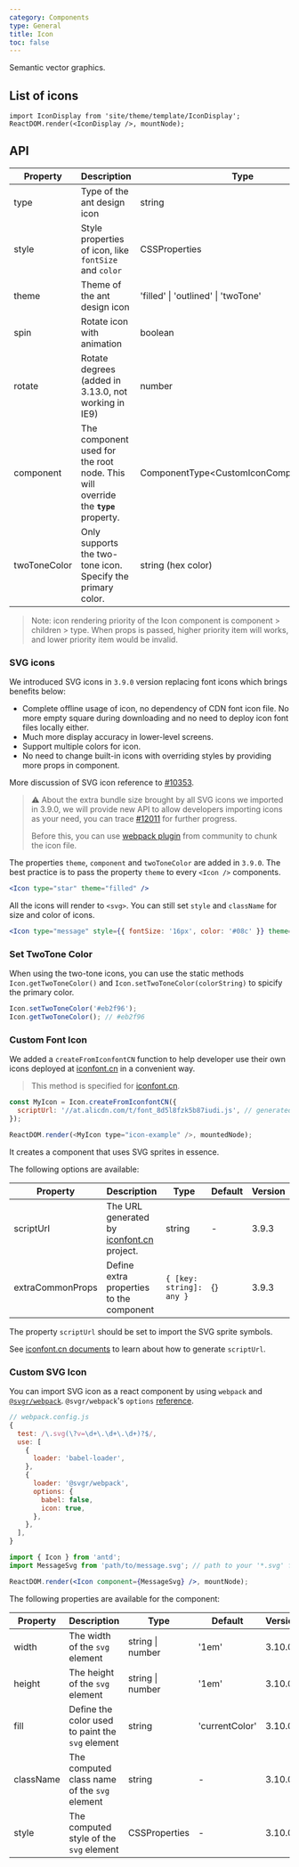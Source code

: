 ```yaml
---
category: Components
type: General
title: Icon
toc: false
---
```


Semantic vector graphics.

## List of icons

```__react
import IconDisplay from 'site/theme/template/IconDisplay';
ReactDOM.render(<IconDisplay />, mountNode);
```

## API

| Property | Description | Type | Default | Version |
| --- | --- | --- | --- | --- |
| type | Type of the ant design icon | string | - |  |
| style | Style properties of icon, like `fontSize` and `color` | CSSProperties | - |  |
| theme | Theme of the ant design icon | 'filled' \| 'outlined' \| 'twoTone' | 'outlined' | 3.9.0 |
| spin | Rotate icon with animation | boolean | false |  |
| rotate | Rotate degrees (added in 3.13.0, not working in IE9) | number | - | 3.13.0 |
| component | The component used for the root node. This will override the **`type`** property. | ComponentType<CustomIconComponentProps\> | - | 3.9.0 |
| twoToneColor | Only supports the two-tone icon. Specify the primary color. | string (hex color) | - | 3.9.0 |

> Note: icon rendering priority of the Icon component is component > children > type. When props is passed, higher priority item will works, and lower priority item would be invalid.

### SVG icons

We introduced SVG icons in `3.9.0` version replacing font icons which brings benefits below:

- Complete offline usage of icon, no dependency of CDN font icon file. No more empty square during downloading and no need to deploy icon font files locally either.
- Much more display accuracy in lower-level screens.
- Support multiple colors for icon.
- No need to change built-in icons with overriding styles by providing more props in component.

More discussion of SVG icon reference to [#10353](https://github.com/ant-design/ant-design/issues/10353).

> ⚠️ About the extra bundle size brought by all SVG icons we imported in 3.9.0, we will provide new API to allow developers importing icons as your need, you can trace [#12011](https://github.com/ant-design/ant-design/issues/12011) for further progress.
>
> Before this, you can use [webpack plugin](https://github.com/Beven91/webpack-ant-icon-loader) from community to chunk the icon file.

The properties `theme`, `component` and `twoToneColor` are added in `3.9.0`. The best practice is to pass the property `theme` to every `<Icon />` components.

```jsx
<Icon type="star" theme="filled" />
```

All the icons will render to `<svg>`. You can still set `style` and `className` for size and color of icons.

```jsx
<Icon type="message" style={{ fontSize: '16px', color: '#08c' }} theme="outlined" />
```

### Set TwoTone Color

When using the two-tone icons, you can use the static methods `Icon.getTwoToneColor()` and `Icon.setTwoToneColor(colorString)` to spicify the primary color.

```jsx
Icon.setTwoToneColor('#eb2f96');
Icon.getTwoToneColor(); // #eb2f96
```

### Custom Font Icon

We added a `createFromIconfontCN` function to help developer use their own icons deployed at [iconfont.cn](http://iconfont.cn/) in a convenient way.

> This method is specified for [iconfont.cn](http://iconfont.cn/).

```js
const MyIcon = Icon.createFromIconfontCN({
  scriptUrl: '//at.alicdn.com/t/font_8d5l8fzk5b87iudi.js', // generated by iconfont.cn
});

ReactDOM.render(<MyIcon type="icon-example" />, mountedNode);
```

It creates a component that uses SVG sprites in essence.

The following options are available:

| Property | Description | Type | Default | Version |
| --- | --- | --- | --- | --- |
| scriptUrl | The URL generated by [iconfont.cn](http://iconfont.cn/) project. | string | - | 3.9.3 |
| extraCommonProps | Define extra properties to the component | `{ [key: string]: any }` | {} | 3.9.3 |

The property `scriptUrl` should be set to import the SVG sprite symbols.

See [iconfont.cn documents](http://iconfont.cn/help/detail?spm=a313x.7781069.1998910419.15&helptype=code) to learn about how to generate `scriptUrl`.

### Custom SVG Icon

You can import SVG icon as a react component by using `webpack` and [`@svgr/webpack`](https://www.npmjs.com/package/@svgr/webpack). `@svgr/webpack`'s `options` [reference](https://github.com/smooth-code/svgr#options).

```js
// webpack.config.js
{
  test: /\.svg(\?v=\d+\.\d+\.\d+)?$/,
  use: [
    {
      loader: 'babel-loader',
    },
    {
      loader: '@svgr/webpack',
      options: {
        babel: false,
        icon: true,
      },
    },
  ],
}
```

```jsx
import { Icon } from 'antd';
import MessageSvg from 'path/to/message.svg'; // path to your '*.svg' file.

ReactDOM.render(<Icon component={MessageSvg} />, mountNode);
```

The following properties are available for the component:

| Property | Description | Type | Default | Version |
| --- | --- | --- | --- | --- |
| width | The width of the `svg` element | string \| number | '1em' | 3.10.0 |
| height | The height of the `svg` element | string \| number | '1em' | 3.10.0 |
| fill | Define the color used to paint the `svg` element | string | 'currentColor' | 3.10.0 |
| className | The computed class name of the `svg` element | string | - | 3.10.0 |
| style | The computed style of the `svg` element | CSSProperties | - | 3.10.0 |
